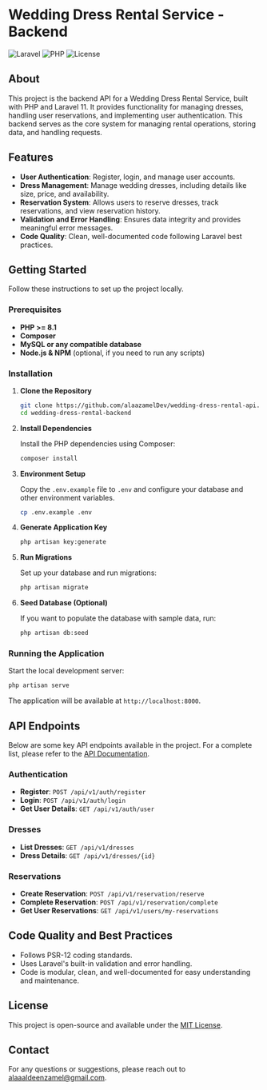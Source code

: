 # Wedding Dress Rental Service - Backend

![Laravel](https://img.shields.io/badge/Laravel-11.x-red) ![PHP](https://img.shields.io/badge/PHP-%3E%3D8.1-blue) ![License](https://img.shields.io/badge/license-MIT-green)

## About

This project is the backend API for a Wedding Dress Rental Service, built with PHP and Laravel 11. It provides functionality for managing dresses, handling user reservations, and implementing user authentication. This backend serves as the core system for managing rental operations, storing data, and handling requests.

## Features

- **User Authentication**: Register, login, and manage user accounts.
- **Dress Management**: Manage wedding dresses, including details like size, price, and availability.
- **Reservation System**: Allows users to reserve dresses, track reservations, and view reservation history.
- **Validation and Error Handling**: Ensures data integrity and provides meaningful error messages.
- **Code Quality**: Clean, well-documented code following Laravel best practices.

## Getting Started

Follow these instructions to set up the project locally.

### Prerequisites

- **PHP >= 8.1**
- **Composer**
- **MySQL or any compatible database**
- **Node.js & NPM** (optional, if you need to run any scripts)

### Installation

1. **Clone the Repository**

   ```bash
   git clone https://github.com/alaazamelDev/wedding-dress-rental-api.git
   cd wedding-dress-rental-backend
   ```

2. **Install Dependencies**

   Install the PHP dependencies using Composer:

   ```bash
   composer install
   ```

3. **Environment Setup**

   Copy the `.env.example` file to `.env` and configure your database and other environment variables.

   ```bash
   cp .env.example .env
   ```

4. **Generate Application Key**

   ```bash
   php artisan key:generate
   ```

5. **Run Migrations**

   Set up your database and run migrations:

   ```bash
   php artisan migrate
   ```

6. **Seed Database (Optional)**

   If you want to populate the database with sample data, run:

   ```bash
   php artisan db:seed
   ```

### Running the Application

Start the local development server:

```bash
php artisan serve
```

The application will be available at `http://localhost:8000`.

## API Endpoints

Below are some key API endpoints available in the project. For a complete list, please refer to the [API Documentation](https://documenter.getpostman.com/view/27792396/2sAXjNXW9K).

### Authentication

- **Register**: `POST /api/v1/auth/register`
- **Login**: `POST /api/v1/auth/login`
- **Get User Details**: `GET /api/v1/auth/user`

### Dresses

- **List Dresses**: `GET /api/v1/dresses`
- **Dress Details**: `GET /api/v1/dresses/{id}`

### Reservations

- **Create Reservation**: `POST /api/v1/reservation/reserve`
- **Complete Reservation**: `POST /api/v1/reservation/complete`
- **Get User Reservations**: `GET /api/v1/users/my-reservations`

## Code Quality and Best Practices

- Follows PSR-12 coding standards.
- Uses Laravel's built-in validation and error handling.
- Code is modular, clean, and well-documented for easy understanding and maintenance.

## License

This project is open-source and available under the [MIT License](LICENSE).

## Contact

For any questions or suggestions, please reach out to [alaaaldeenzamel@gmail.com](mailto:alaaaldeenzamel@gmail.com).
